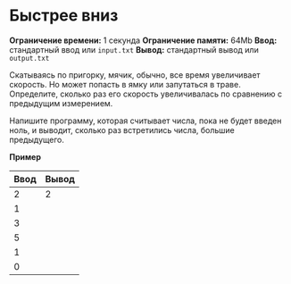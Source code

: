 # Быстрее вниз

**Ограничение времени:** 1 секунда
**Ограничение памяти:** 64Mb
**Ввод:** стандартный ввод или `input.txt`
**Вывод:** стандартный вывод или `output.txt`

Скатываясь по пригорку, мячик, обычно, все время увеличивает скорость. Но может попасть в ямку или запутаться в траве. Определите, сколько раз его скорость увеличивалась по сравнению с предыдущим измерением.

Напишите программу, которая считывает числа, пока не будет введен ноль, и выводит, сколько раз встретились числа, большие предыдущего.

**Пример**

| Ввод | Вывод |
|---|---|
| 2   | 2   |
| 1   |     |
| 3   |     |
| 5   |     |
| 1   |     |
| 0   |     |